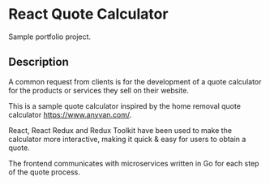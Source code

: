 # React Quote Calculator
Sample portfolio project.

## Description
A common request from clients is for the development of a quote calculator for the products or services they sell on their website.

This is a sample quote calculator inspired by the home removal quote calculator https://www.anyvan.com/.

React, React Redux and Redux Toolkit have been used to make the calculator more interactive, making it quick & easy for users to obtain a quote.

The frontend communicates with microservices written in Go for each step of the quote process.
